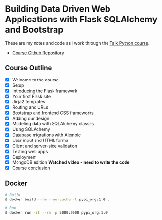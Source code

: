 # Building Data Driven Web Applications with Flask SQLAlchemy and Bootstrap

These are my notes and code as I work through the [Talk Python course].

- [Course Github Repository]

## Course Outline

- [x] Welcome to the course
- [x] Setup
- [x] Introducing the Flask framework
- [x] Your first Flask site
- [x] Jinja2 templates
- [x] Routing and URLs
- [x] Bootstrap and frontend CSS frameworks
- [x] Adding our design
- [x] Modeling data with SQLAlchemy classes
- [x] Using SQLAchemy
- [x] Database migrations with Alembic
- [x] User input and HTML forms
- [x] Client and server-side validation 
- [x] Testing web apps
- [x] Deployment
- [x] MongoDB edition **Watched video - need to write the code**
- [x] Course conclusion

## Docker
```bash
# Build
$ docker build --rm --no-cache -t pypi_org:1.0 .

# Run
$ docker run -it --rm -p 5000:5000 pypi_org:1.0
```

[//]: # (References)

[Talk Python course]: https://training.talkpython.fm/courses/details/building-data-driven-web-applications-in-python-with-flask-sqlalchemy-and-bootstrap
[Course Github Repository]: https://github.com/talkpython/data-driven-web-apps-with-flask
